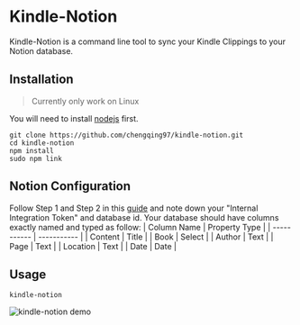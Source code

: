 # Kindle-Notion
Kindle-Notion is a command line tool to sync your Kindle Clippings to your Notion database.

## Installation
> Currently only work on Linux

You will need to install [nodejs](https://nodejs.org) first.
```
git clone https://github.com/chengqing97/kindle-notion.git
cd kindle-notion
npm install
sudo npm link
```

## Notion Configuration
Follow Step 1 and Step 2 in this <a href="https://developers.notion.com/docs/getting-started" target="_blank">guide</a> and note down your "Internal Integration Token" and database id.
Your database should have columns exactly named and typed as follow:
| Column Name | Property Type |
| ----------- | ----------- |
| Content | Title |
| Book | Select |
| Author | Text |
| Page | Text |
| Location | Text |
| Date | Date |


## Usage
```
kindle-notion
```
![kindle-notion demo](https://user-images.githubusercontent.com/73209378/138439737-9f7a5b18-5b78-4103-bf5f-3494d6012348.png)

